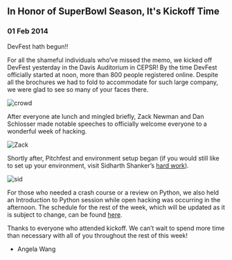   

## In Honor of SuperBowl Season, It's Kickoff Time

### 01 Feb 2014

DevFest hath begun!!

For all the shameful individuals who&#8217;ve missed the memo, we kicked off DevFest yesterday in the Davis Auditorium in CEPSR! By the time DevFest officially started at noon, more than 800 people registered online. Despite all the brochures we had to fold to accommodate for such large company, we were glad to see so many of your faces there.

![crowd](/img/1crowd.jpg)

After everyone ate lunch and mingled briefly, Zack Newman and Dan Schlosser made notable speeches to officially welcome everyone to a wonderful week of hacking.

![Zack](/img/1zack.jpg)

Shortly after, Pitchfest and environment setup began (if you would still like to set up your environment, visit Sidharth Shanker&#8217;s [hard work](http://squidarth.github.io/Devfest-Environment-Setup/)).

![sid](/img/1sid.jpg)

For those who needed a crash course or a review on Python, we also held an Introduction to Python session while open hacking was occurring in the afternoon. The schedule for the rest of the week, which will be updated as it is subject to change, can be found [here](http://adicu.com/devfest/).

Thanks to everyone who attended kickoff. We can&#8217;t wait to spend more time than necessary with all of you throughout the rest of this week!

- Angela Wang

  
